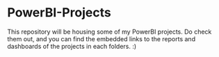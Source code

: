 # PowerBI-Projects
This repository will be housing some of my PowerBI projects. Do check them out, and you can find the embedded links to the reports and dashboards of the projects in each folders. :)
